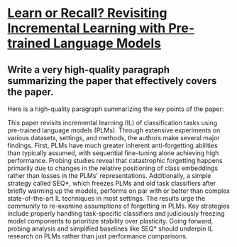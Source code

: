 # [Learn or Recall? Revisiting Incremental Learning with Pre-trained   Language Models](https://arxiv.org/abs/2312.07887)

## Write a very high-quality paragraph summarizing the paper that effectively covers the paper.

 Here is a high-quality paragraph summarizing the key points of the paper:

This paper revisits incremental learning (IL) of classification tasks using pre-trained language models (PLMs). Through extensive experiments on various datasets, settings, and methods, the authors make several major findings. First, PLMs have much greater inherent anti-forgetting abilities than typically assumed, with sequential fine-tuning alone achieving high performance. Probing studies reveal that catastrophic forgetting happens primarily due to changes in the relative positioning of class embeddings rather than losses in the PLMs' representations. Additionally, a simple strategy called SEQ*, which freezes PLMs and old task classifiers after briefly warming up the models, performs on par with or better than complex state-of-the-art IL techniques in most settings. The results urge the community to re-examine assumptions of forgetting in PLMs. Key strategies include properly handling task-specific classifiers and judiciously freezing model components to prioritize stability over plasticity. Going forward, probing analysis and simplified baselines like SEQ* should underpin IL research on PLMs rather than just performance comparisons.
